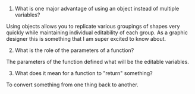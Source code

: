 1. What is one major advantage of using an object instead of multiple variables?

Using objects allows you to replicate various groupings of shapes very quickly while maintaining individual editability of each group. As a graphic designer this is something that I am super excited to know about.

2. What is the role of the parameters of a function?

The parameters of the function defined what will be the editable variables. 

3. What does it mean for a function to "return" something?

To convert something from one thing back to another.